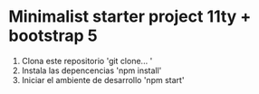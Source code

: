 # Minimalist starter project 11ty + bootstrap 5

1. Clona este repositorio
   'git clone... '
2. Instala las depencencias
   'npm install'
3. Iniciar el ambiente de desarrollo
   'npm start'
   
